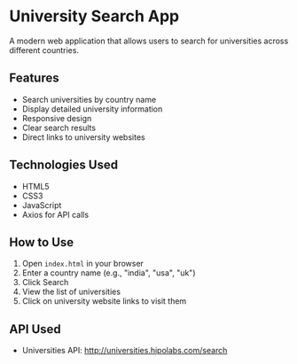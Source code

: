 # University Search App

A modern web application that allows users to search for universities across different countries.

## Features
- Search universities by country name
- Display detailed university information
- Responsive design
- Clear search results
- Direct links to university websites

## Technologies Used
- HTML5
- CSS3
- JavaScript
- Axios for API calls

## How to Use
1. Open `index.html` in your browser
2. Enter a country name (e.g., "india", "usa", "uk")
3. Click Search
4. View the list of universities
5. Click on university website links to visit them

## API Used
- Universities API: http://universities.hipolabs.com/search 
